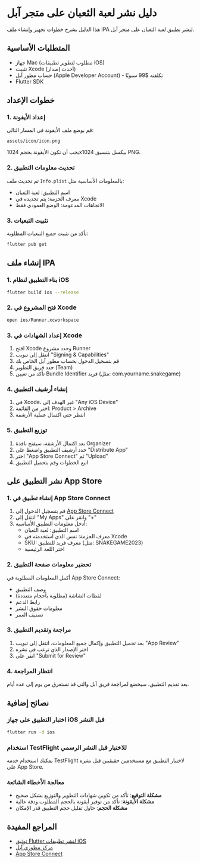 # دليل نشر لعبة الثعبان على متجر آبل

هذا الدليل يشرح خطوات تجهيز وإنشاء ملف IPA لنشر تطبيق لعبة الثعبان على متجر آبل.

## المتطلبات الأساسية

- جهاز Mac (مطلوب لتطوير تطبيقات iOS)
- تثبيت Xcode (أحدث إصدار)
- حساب مطور آبل (Apple Developer Account) - تكلفته $99 سنويًا
- Flutter SDK

## خطوات الإعداد

### 1. إعداد الأيقونة

قم بوضع ملف الأيقونة في المسار التالي:
```
assets/icon/icon.png
```

يجب أن تكون الأيقونة بحجم 1024x1024 بيكسل بتنسيق PNG.

### 2. تحديث معلومات التطبيق

تم تحديث ملف `Info.plist` بالمعلومات الأساسية مثل:
- اسم التطبيق: لعبة الثعبان
- معرف الحزمة: يتم تحديده في Xcode
- الاتجاهات المدعومة: الوضع العمودي فقط

### 3. تثبيت التبعيات

تأكد من تثبيت جميع التبعيات المطلوبة:

```bash
flutter pub get
```

## إنشاء ملف IPA

### 1. بناء التطبيق لنظام iOS

```bash
flutter build ios --release
```

### 2. فتح المشروع في Xcode

```bash
open ios/Runner.xcworkspace
```

### 3. إعداد الشهادات في Xcode

1. افتح Xcode وحدد مشروع Runner
2. انتقل إلى تبويب "Signing & Capabilities"
3. قم بتسجيل الدخول بحساب مطور آبل الخاص بك
4. حدد فريق التطوير (Team)
5. تأكد من تعيين Bundle Identifier فريد (مثل: com.yourname.snakegame)

### 4. إنشاء أرشيف التطبيق

1. في Xcode، غير الهدف إلى "Any iOS Device"
2. اختر من القائمة: Product > Archive
3. انتظر حتى اكتمال عملية الأرشفة

### 5. توزيع التطبيق

1. بعد اكتمال الأرشفة، سيفتح نافذة Organizer
2. حدد أرشيف التطبيق واضغط على "Distribute App"
3. اختر "App Store Connect" ثم "Upload"
4. اتبع الخطوات وقم بتحميل التطبيق

## نشر التطبيق على App Store

### 1. إنشاء تطبيق في App Store Connect

1. قم بتسجيل الدخول إلى [App Store Connect](https://appstoreconnect.apple.com/)
2. انتقل إلى "My Apps" وانقر على "+"
3. أدخل معلومات التطبيق الأساسية:
   - اسم التطبيق: لعبة الثعبان
   - معرف الحزمة: نفس الذي استخدمته في Xcode
   - SKU: معرف فريد للتطبيق (مثل: SNAKEGAME2023)
   - اختر اللغة الرئيسية

### 2. تحضير معلومات صفحة التطبيق

أكمل المعلومات المطلوبة في App Store Connect:
- وصف التطبيق
- لقطات الشاشة (مطلوبة بأحجام متعددة)
- رابط الدعم
- معلومات حقوق النشر
- تصنيف العمر

### 3. مراجعة وتقديم التطبيق

1. بعد تحميل التطبيق وإكمال جميع المعلومات، انتقل إلى تبويب "App Review"
2. اختر الإصدار الذي ترغب في نشره
3. انقر على "Submit for Review"

### 4. انتظار المراجعة

بعد تقديم التطبيق، سيخضع لمراجعة فريق آبل والتي قد تستغرق من يوم إلى عدة أيام.

## نصائح إضافية

### اختبار التطبيق على جهاز iOS قبل النشر

```bash
flutter run -d ios
```

### استخدام TestFlight للاختبار قبل النشر الرسمي

يمكنك استخدام خدمة TestFlight لاختبار التطبيق مع مستخدمين حقيقيين قبل نشره على App Store.

### معالجة الأخطاء الشائعة

- **مشكلة التوقيع**: تأكد من تكوين شهادات التطوير والتوزيع بشكل صحيح
- **مشكلة الأيقونة**: تأكد من توفير أيقونة بالحجم المطلوب ودقة عالية
- **مشكلة الحجم**: حاول تقليل حجم التطبيق قدر الإمكان

## المراجع المفيدة

- [توثيق Flutter لنشر تطبيقات iOS](https://flutter.dev/docs/deployment/ios)
- [مركز مطوري آبل](https://developer.apple.com)
- [App Store Connect](https://appstoreconnect.apple.com/) 